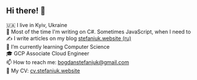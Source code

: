 ## **Hi there!** 👋

🇺🇦 I live in Kyiv, Ukraine<br/> 
🤖 Most of the time I'm writing on С#. Sometimes JavaScript, when I need to</br>
✍️ I write articles on my blog [stefaniuk.website (ru)](http://stefaniuk.website)<br/> 
🌱 I’m currently learning Computer Science<br/>
🎓 GCP Associate Cloud Engineer<br/>
📫 How to reach me: [bogdanstefanjuk@gmail.com](mailto:bogdanstefanjuk@gmail.com)<br/> 
📄 My CV: [cv.stefaniuk.website](http://cv.stefaniuk.website)

<!--
**teamkiller7112/teamkiller7112** is a ✨ _special_ ✨ repository because its `README.md` (this file) appears on your GitHub profile.

Here are some ideas to get you started:

- 🔭 I’m currently working on ...
- 🌱 I’m currently learning ...
- 👯 I’m looking to collaborate on ...
- 🤔 I’m looking for help with ...

- 📫 How to reach me: ...
- 😄 Pronouns: ...
- ⚡ Fun fact: ...
-->
